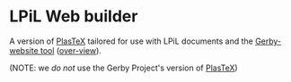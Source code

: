 # LPiL Web builder

A version of [PlasTeX](https://plastex.github.io/plastex/) tailored for
use with LPiL documents and the [Gerby-website
tool](https://github.com/gerby-project/gerby-website)
([over-view](https://gerby-project.github.io/)).

(NOTE: we *do* *not* use the Gerby Project's version of
[PlasTeX](https://github.com/gerby-project/plastex))
